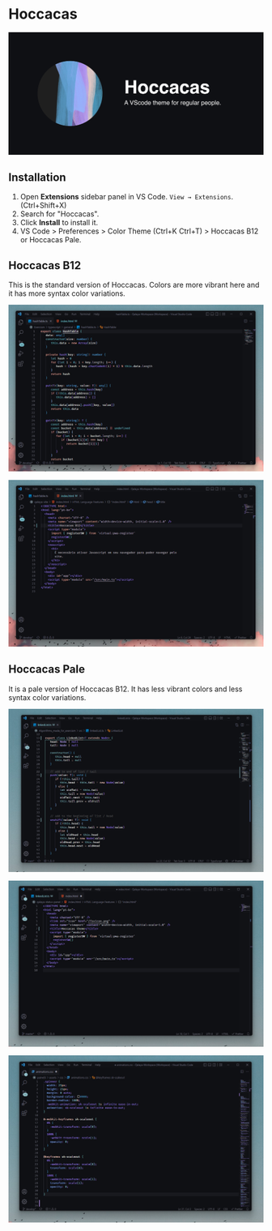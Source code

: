 # Hoccacas

![Hoccacas - A VS Code theme for regular people.](./assets/banner.png)

## Installation

1. Open **Extensions** sidebar panel in VS Code. `View → Extensions`. (Ctrl+Shift+X)
2. Search for "Hoccacas".
3. Click **Install** to install it.
4. VS Code > Preferences > Color Theme (Ctrl+K Ctrl+T) > Hoccacas B12 or Hoccacas Pale.

## Hoccacas B12

This is the standard version of Hoccacas. Colors are more vibrant here and it has more syntax color variations.

![B12 Screenshot em typescript](./assets/b12-screen-one.png)

![B12 Screenshot em HTML](./assets/b12-screen-two.png)

## Hoccacas Pale

It is a pale version of Hoccacas B12. It has less vibrant colors and less syntax color variations.

![Screenshot em Typescript](./assets/screen-one.png)

![Screenshot em HTML](./assets/screen-two.png)

![Screenshot em CSS](./assets/screen-three.png)
